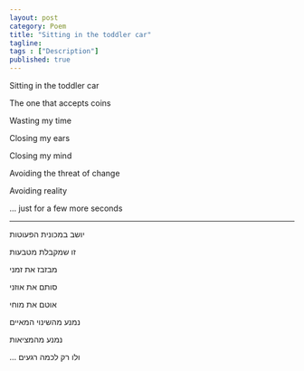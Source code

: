 ```yaml
---
layout: post
category: Poem
title: "Sitting in the toddler car"
tagline:
tags : ["Description"]
published: true
---
```

Sitting in the toddler car

The one that accepts coins

Wasting my time

Closing my ears

Closing my mind

Avoiding the threat of change

Avoiding reality

... just for a few more seconds

---

יושב במכונית הפעוטות

זו שמקבלת מטבעות

מבזבז את זמני

סותם את אוזני

אוטם את מוחי

נמנע מהשינוי המאיים

נמנע מהמציאות

... ולו רק לכמה רגעים
